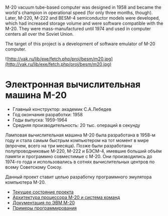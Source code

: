 M-20 vacuum tube-based computer was designed in 1958 and became the world's champion in operational speed (for only three months, though). Later, M-220, M-222 and BESM-4 semiconductor models were developed, which had increased storage volume and were software compatible with the M-20. They were mass-manufactured until 1974 and used in computer centers all over the Soviet Union.

The target of this project is a development of software emulator of M-20 computer.

![http://vak.ru/lib/exe/fetch.php/proj/besm/m20.jpg](http://vak.ru/lib/exe/fetch.php/proj/besm/m20.jpg)

# Электронная вычислительная машина М-20 #
  * Главный конструктор: академик С.А.Лебедев
  * Год окончания разработки: 1958
  * Годы выпуска: 1959-1964
  * Средняя производительность: 20 тыс. операций в секунду

Ламповая вычислительная машина М-20 была разработана в 1958-м году и стала самым быстрым компьютером на тот момент в мире (впрочем, всего на три месяца). Позже были разработаны полупроводниковые М-220, М-222 и БЭСМ-4, имевшие больший объём памяти и программно совместимые с М-20. Они производились до 1974-го года и использовались в сотнях вычислительных центров по всему Советскому Союзу.

Данный проект ставит целью разработку программного эмулятора компьютера М-20.

  * [Текущее состояние проекта](Project.md)
  * [Архитектура процессора М-20 и система команд](Architecture.md)
  * [Документация по ЭВМ М-20](Documentation.md)
  * [Примеры программирования](Examples.md)